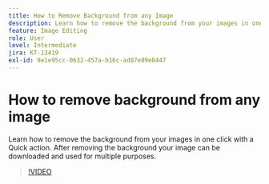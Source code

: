 ```yaml
---
title: How to Remove Background from any Image
description: Learn how to remove the background from your images in one click
feature: Image Editing
role: User
level: Intermediate
jira: KT-13419
exl-id: 9e1e95cc-0632-457a-b16c-ad87e89e8447
---
```

# How to remove background from any image

Learn how to remove the background from your images in one click with a Quick action. After removing the background your image can be downloaded and used for multiple purposes.

>[!VIDEO](https://video.tv.adobe.com/v/3420220?quality=12&learn=on&hidetitle=true)
